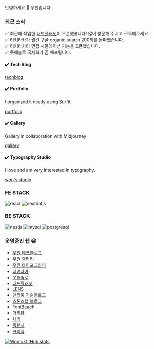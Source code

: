 안녕하세요 👏
우원입니다.

### 최근 소식
✅ 최근에 작업한 [너드플래닛](https://nerdplanet.app)이 오픈했습니다! 많이 방문해 주시고 구독해주세요.  
✅ 티키타카가 월간 구글 organic search 200회를 돌파했습니다.  
✅ 티키타카타 면접 시뮬레이션 기능을 오픈했습니다.  
✅ 못해솔로 국제화가 곧 배포됩니다.  

<h4>✔️ Tech Blog</h4>
<a href="https://thewoowon.com/" target="_blank">techblog</a>
<h4>✔️ Portfolio</h4>
<p>I organized it neatly using Surfit.</p>
<a href="https://my.surfit.io/w/80781724" target="_blank">portfolio</a>
<h4>✔️ Gallery</h4>
<p>Gallery in collaboration with Midjourney</p>
<a href="https://thewoowon.gallery" target="_blank">gallery</a>
<h4>✔️ Typography Studio</h4>
<p>I love and am very interested in typography.</p>
<a href="https://thewoowon.studio" target="_blank">won's studio</a>
<h3>FE STACK</h3>
<p>
  <img alt="react" src ="https://img.shields.io/badge/react-61DAFB.svg?&style=for-the-badge&logo=react&logoColor=white"/>
  <img alt="nextdotjs" src ="https://img.shields.io/badge/nextdotjs-000000.svg?&style=for-the-badge&logo=nextdotjs&logoColor=white"/>
</p>
<h3>BE STACK</h3>
<p>
<img alt="nestjs" src ="https://img.shields.io/badge/nestjs-E0234E.svg?&style=for-the-badge&logo=nestjs&logoColor=white"/>
<img alt="mysql" src ="https://img.shields.io/badge/mysql-4479A1.svg?&style=for-the-badge&logo=mysql&logoColor=white"/>
<img alt="postgresql" src ="https://img.shields.io/badge/postgresql-4169E1.svg?&style=for-the-badge&logo=postgresql&logoColor=white"/>
</p>

### 운영중인 웹 😁

- [우원 테크블로그](https://thewoowon.com)
- [우원 갤러리](https://thewoowon.gallery)
- [우원 타이포그라피](https://thewoowon.studio)
- [티키타카](https://tikitaka.chat)
- [못해솔로](https://mosol.life)
- [너드플래닛](https://nerdplanet.app)
- [LENS](https://lensql.chat)
- [덴티움 기술블로그](https://dentium.tech)
- [스톤즈랩 블로그](https://stoneslab.blog)
- [FontBeach](https://fontbeach.com)
- [더리뷰](https://thereview.club)
- [체키](https://checky.im)
- [플랜지](https://planzy.im)
- [크리틱](https://kritic.news)

[![Won's GitHub stats](https://github-readme-stats.vercel.app/api?username=thewoowon)](https://github.com/anuraghazra/github-readme-stats)


